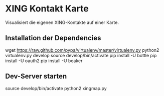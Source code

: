 # XING Kontakt Karte

Visualisiert die eigenen XING-Kontakte auf einer Karte.

## Installation der Dependencies

  wget https://raw.github.com/pypa/virtualenv/master/virtualenv.py
  python2 virtualenv.py develop
  source develop/bin/activate
  pip install -U bottle
  pip install -U oauth2
  pip install -U beaker

## Dev-Server starten

  source develop/bin/activate
  python2 xingmap.py